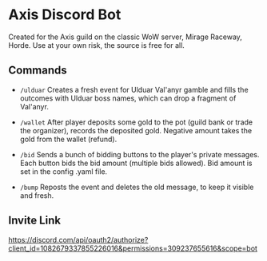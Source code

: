 # Axis Discord Bot

Created for the Axis guild on the classic WoW server, Mirage Raceway, Horde.
Use at your own risk, the source is free for all.

## Commands

* `/ulduar` Creates a fresh event for Ulduar Val'anyr gamble and fills the outcomes with Ulduar boss names, which can drop
a fragment of Val'anyr.

* `/wallet` After player deposits some gold to the pot (guild bank or trade the organizer), records the deposited gold.
  Negative amount takes the gold from the wallet (refund).

* `/bid` Sends a bunch of bidding buttons to the player's private messages. Each button bids the bid amount (multiple
  bids allowed). Bid amount is set in the config .yaml file.

* `/bump` Reposts the event and deletes the old message, to keep it visible and fresh.

## Invite Link

https://discord.com/api/oauth2/authorize?client_id=1082679337855226016&permissions=309237655616&scope=bot